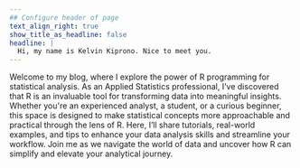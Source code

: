 ```yaml
---
## Configure header of page
text_align_right: true
show_title_as_headline: false
headline: |
  Hi, my name is Kelvin Kiprono. Nice to meet you.
---
```


<!-- this is a subheadline -->Welcome to my blog, where I explore the power of R programming for statistical analysis. As an Applied Statistics professional, I’ve discovered that R is an invaluable tool for transforming data into meaningful insights. Whether you're an experienced analyst, a student, or a curious beginner, this space is designed to make statistical concepts more approachable and practical through the lens of R. Here, I’ll share tutorials, real-world examples, and tips to enhance your data analysis skills and streamline your workflow. Join me as we navigate the world of data and uncover how R can simplify and elevate your analytical journey.

